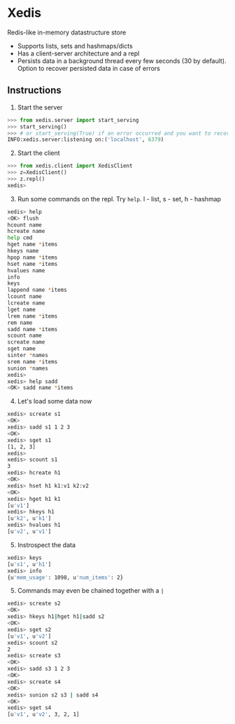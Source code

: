 # Xedis
Redis-like in-memory datastructure store
* Supports lists, sets and hashmaps/dicts
* Has a client-server architecture and a repl
* Persists data in a background thread every few seconds (30 by default). Option to recover persisted data in case of errors


## Instructions
1) Start the server
```python
>>> from xedis.server import start_serving
>>> start_serving()
>>> # or start_serving(True) if an error occurred and you want to recover persisted data
INFO:xedis.server:listening on:('localhost', 6379)
```
2) Start the client
```python
>>> from xedis.client import XedisClient
>>> z=XedisClient()
>>> z.repl()
xedis> 
```
3) Run some commands on the repl. Try `help`. l - list, s - set, h - hashmap
```bash
xedis> help
<OK> flush
hcount name
hcreate name
help cmd
hget name *items
hkeys name
hpop name *items
hset name *items
hvalues name
info
keys
lappend name *items
lcount name
lcreate name
lget name
lrem name *items
rem name
sadd name *items
scount name
screate name
sget name
sinter *names
srem name *items
sunion *names
xedis> 
xedis> help sadd
<OK> sadd name *items
```
4) Let's load some data now
```bash
xedis> screate s1
<OK>
xedis> sadd s1 1 2 3
<OK>
xedis> sget s1
[1, 2, 3]
xedis> 
xedis> scount s1
3
xedis> hcreate h1
<OK>
xedis> hset h1 k1:v1 k2:v2
<OK>
xedis> hget h1 k1
[u'v1']
xedis> hkeys h1
[u'k2', u'k1']
xedis> hvalues h1
[u'v2', u'v1']
```
5) Instrospect the data
```bash
xedis> keys
[u's1', u'h1']
xedis> info
{u'mem_usage': 1098, u'num_items': 2}
```
5) Commands may even be chained together with a `|`
```bash
xedis> screate s2
<OK>
xedis> hkeys h1|hget h1|sadd s2
<OK>
xedis> sget s2
[u'v1', u'v2']
xedis> scount s2
2
xedis> screate s3
<OK>
xedis> sadd s3 1 2 3
<OK>
xedis> screate s4
<OK>
xedis> sunion s2 s3 | sadd s4
<OK>
xedis> sget s4
[u'v1', u'v2', 3, 2, 1]
```
